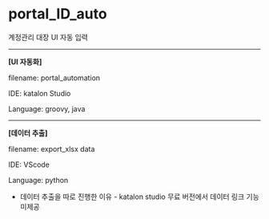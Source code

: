 # portal_ID_auto

계정관리 대장 UI 자동 입력

---
**[UI 자동화]**

filename: portal_automation

IDE: katalon Studio

Language: groovy, java

---

**[데이터 추출]**

filename: export_xlsx data

IDE: VScode

Language: python

* 데이터 추출을 따로 진행한 이유 - katalon studio 무료 버전에서 데이터 링크 기능 미제공
